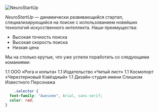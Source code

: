![NeuroStartUp](https://netology-code.github.io/git-homeworks/introduction/assets/logo.png)


*NeuroStartUp* — динамически развивающийся стартап, специализирующийся на поиске с использованием новейших технологий искусственного интеллекта. Наши преимущества:

* Высокая точность поиска
* Высокая скорость поиска
* Низкая цена

Мы на столько крутые, что уже успели поработать со следующими команиями:

1.1 ООО «Рога и копыта»
1.1 Издательство «Читый лист»
1.1 Космопорт «Черезтерновый Кзвёздный»
1.1 Дизайн-студия имени Слишком Известного Персонажа

```css
	.selector {
  font-family: "Awesome", Arial, sans-serif;
  color: red;
}
```